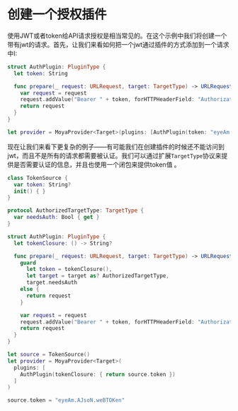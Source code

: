 # 创建一个授权插件

使用JWT或者token给API请求授权是相当常见的。在这个示例中我们将创建一个带有jwt的请求。首先，让我们来看如何把一个jwt通过插件的方式添加到一个请求中I:

```swift
struct AuthPlugin: PluginType {
  let token: String

  func prepare(_ request: URLRequest, target: TargetType) -> URLRequest {
    var request = request
    request.addValue("Bearer " + token, forHTTPHeaderField: "Authorization")
    return request
  }
}

let provider = MoyaProvider<Target>(plugins: [AuthPlugin(token: "eyeAm.AJsoN.weBTOKen")])
```

现在让我们来看下更复杂的例子——有可能我们在创建插件的时候还不能访问到jwt，而且不是所有的请求都需要被认证。我们可以通过扩展`TargetType`协议来提供是否需要认证的信息，并且也使用一个闭包来提供token值 。


```swift
class TokenSource {
  var token: String?
  init() { }
}

protocol AuthorizedTargetType: TargetType {
  var needsAuth: Bool { get }
}

struct AuthPlugin: PluginType {
  let tokenClosure: () -> String?

  func prepare(_ request: URLRequest, target: TargetType) -> URLRequest {
    guard
      let token = tokenClosure(),
      let target = target as? AuthorizedTargetType,
      target.needsAuth
    else {
      return request
    }

    var request = request
    request.addValue("Bearer " + token, forHTTPHeaderField: "Authorization")
    return request
  }
}

let source = TokenSource()
let provider = MoyaProvider<Target>(
  plugins: [
    AuthPlugin(tokenClosure: { return source.token })
  ]
)

source.token = "eyeAm.AJsoN.weBTOKen"
```
